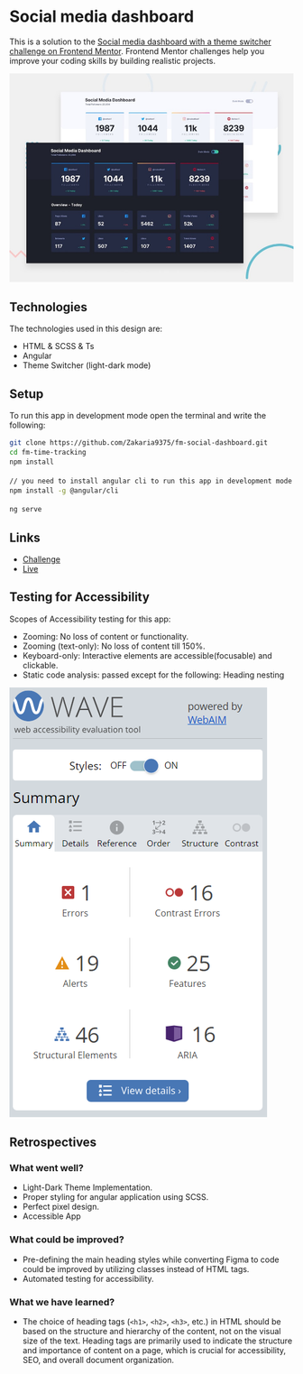 # Social media dashboard

This is a solution to the [Social media dashboard with a theme switcher challenge on Frontend Mentor](https://www.frontendmentor.io/challenges/social-media-dashboard-with-theme-switcher-6oY8ozp_H). Frontend Mentor challenges help you improve your coding skills by building realistic projects.  

![Design preview](./src/assets/design/desktop-preview.jpg)

## Technologies

The technologies used in this design are:

* HTML & SCSS & Ts
* Angular
* Theme Switcher (light-dark mode)

## Setup

To run this app in development mode open the terminal and write the following:

```sh  
git clone https://github.com/Zakaria9375/fm-social-dashboard.git 
cd fm-time-tracking  
npm install 
 
// you need to install angular cli to run this app in development mode
npm install -g @angular/cli

ng serve
```

## Links

* [Challenge](https://www.frontendmentor.io/challenges/social-media-dashboard-with-theme-switcher-6oY8ozp_H)  
* [Live](https://za-social-dashboard.netlify.app/)

## Testing for Accessibility

Scopes of Accessibility testing for this app:  

* Zooming: No loss of content or functionality.
* Zooming (text-only): No loss of content till 150%.
* Keyboard-only: Interactive elements are accessible(focusable) and clickable.
* Static code analysis: passed except for the following: Heading nesting  

![Accessibility test](./src/assets/access.png)

## Retrospectives  

### What went well?

* Light-Dark Theme Implementation.
* Proper styling for angular application using SCSS.
* Perfect pixel design.
* Accessible App

### What could be improved?

* Pre-defining the main heading styles while converting Figma to code could be improved by utilizing classes instead of HTML tags.
* Automated testing for accessibility.

### What we have learned?  

* The choice of heading tags (`<h1>`, `<h2>`, `<h3>`, etc.) in HTML should be based on the structure and hierarchy of the content, not on the visual size of the text. Heading tags are primarily used to indicate the structure and importance of content on a page, which is crucial for accessibility, SEO, and overall document organization.  
